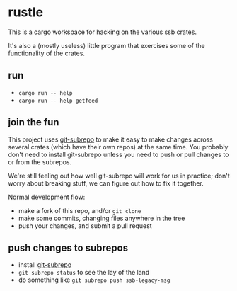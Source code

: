 # rustle

This is a cargo workspace for hacking on the various ssb crates.

It's also a (mostly useless) little program that exercises some of
the functionality of the crates.

## run

- `cargo run -- help`
- `cargo run -- help getfeed`

## join the fun

This project uses [git-subrepo](https://github.com/ingydotnet/git-subrepo) to make it easy
to make changes across several crates (which have their own repos) at the same time. You probably
don't need to install git-subrepo unless you need to push or pull changes to or from the subrepos.

We're still feeling out how well git-subrepo will work for us in practice; don't worry about breaking
stuff, we can figure out how to fix it together.

Normal development flow:

- make a fork of this repo, and/or `git clone`
- make some commits, changing files anywhere in the tree
- push your changes, and submit a pull request

## push changes to subrepos

- install [git-subrepo](https://github.com/ingydotnet/git-subrepo)
- `git subrepo status` to see the lay of the land
- do something like `git subrepo push ssb-legacy-msg`
